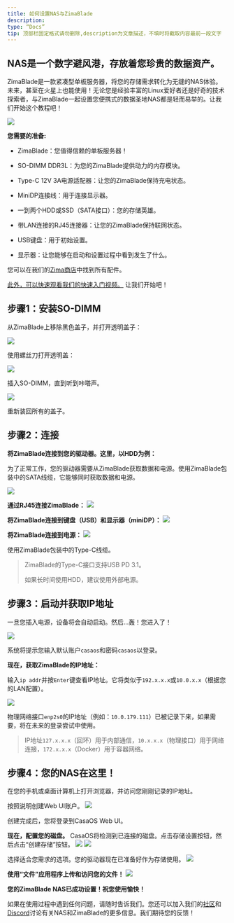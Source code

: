 ```yaml
---
title: 如何设置NAS与ZimaBlade
description:
type: “Docs”
tip: 顶部栏固定格式请勿删除,description为文章描述，不填时将截取内容最前一段文字
---
```

NAS是一个数字避风港，存放着您珍贵的数据资产。
--------------------------------------------------------------

ZimaBlade是一款紧凑型单板服务器，将您的存储需求转化为无缝的NAS体验。未来，甚至在火星上也能使用！无论您是经验丰富的Linux爱好者还是好奇的技术探索者，与ZimaBlade一起设置您便携式的数据圣地NAS都是轻而易举的。让我们开始这个教程吧！

![](https://manage.icewhale.io/api/static/docs/1719988281769_copyImage.png)

**您需要的准备:**

*   ZimaBlade：您值得信赖的单板服务器！
    
*   SO-DIMM DDR3L：为您的ZimaBlade提供动力的内存模块。
    
*   Type-C 12V 3A电源适配器：让您的ZimaBlade保持充电状态。
    
*   MiniDP连接线：用于连接显示器。
    
*   一到两个HDD或SSD（SATA接口）：您的存储英雄。
    
*   带LAN连接的RJ45连接器：让您的ZimaBlade保持联网状态。
    
*   USB键盘：用于初始设置。
    
*   显示器：让您能够在启动和设置过程中看到发生了什么。
    

您可以在我们的[Zima商店](https://shop.zimaboard.com/collections/zima-accessories?utm_source=head&utm_medium=menu)中找到所有配件。

[此外，可以快速观看我们的快速入门视频。](https://www.youtube.com/watch?v=--G4T5aGGEM) 让我们开始吧！

## 步骤1：安装SO-DIMM

从ZimaBlade上移除黑色盖子，并打开透明盖子：

![](https://manage.icewhale.io/api/static/docs/1719988660694_2.png)


使用螺丝刀打开透明盖：

![](https://manage.icewhale.io/api/static/docs/1719988685607_3.png)


插入SO-DIMM，直到听到咔嗒声。

![](https://manage.icewhale.io/api/static/docs/1719988701892_4.png)


重新装回所有的盖子。

## 步骤2：连接

**将ZimaBlade连接到您的驱动器。这里，以HDD为例：**

为了正常工作，您的驱动器需要从ZimaBlade获取数据和电源。使用ZimaBlade包装中的SATA线缆，它能够同时获取数据和电源。

![](https://manage.icewhale.io/api/static/docs/1719988728728_5.png)


**通过RJ45连接ZimaBlade：**
![](https://manage.icewhale.io/api/static/docs/1719988748568_6.png)


**将ZimaBlade连接到键盘（USB）和显示器（miniDP）：**
![](https://manage.icewhale.io/api/static/docs/1719988770426_7.png)


**将ZimaBlade连接到电源：**
![](https://manage.icewhale.io/api/static/docs/1719988789048_8.png)


使用ZimaBlade包装中的Type-C线缆。

> ZimaBlade的Type-C接口支持USB PD 3.1。
> 
> 如果长时间使用HDD，建议使用外部电源。

## 步骤3：启动并获取IP地址

一旦您插入电源，设备将会自动启动。然后...轰！您进入了！

![](https://manage.icewhale.io/api/static/docs/1724748313259_image.png)



系统将提示您输入默认账户`casaos`和密码`casaos`以登录。


  

**现在，获取ZimaBlade的IP地址：**

输入`ip addr`并按`Enter`键查看IP地址。它将类似于`192.x.x.x`或`10.0.x.x`（根据您的LAN配置）。

![](https://manage.icewhale.io/api/static/docs/1724748361255_image.png)


物理网络接口`enp2s0`的IP地址（例如：`10.0.179.111`）已被记录下来，如果需要，将在未来的登录尝试中使用。
> IP地址`127.x.x.x`（回环）用于内部通信，`10.x.x.x`（物理接口）用于网络连接，`172.x.x.x`（Docker）用于容器网络。

## 步骤4：您的NAS在这里！

在您的手机或桌面计算机上打开浏览器，并访问您刚刚记录的IP地址。

按照说明创建Web UI账户。
![](https://manage.icewhale.io/api/static/docs/1719988936857_Arc_MyleHxojSb.png)

创建完成后，您将登录到CasaOS Web UI。
<br>

**现在，配置您的磁盘。** CasaOS将检测到已连接的磁盘。点击存储设置按钮，然后点击“创建存储”按钮。
![](https://manage.icewhale.io/api/static/docs/1720065540546_image.png)
![](https://manage.icewhale.io/api/static/docs/1719988986725_Arc_Xe3iywhbjm.png)

选择适合您需求的选项。您的驱动器现在已准备好作为存储使用。
![](https://manage.icewhale.io/api/static/docs/1719989035890_Arc_0Jjnl9skw3.png)

**使用“文件”应用程序上传和访问您的文件！**
![](https://manage.icewhale.io/api/static/docs/1719989056324_Arc_gdroRMM9ST.png)

**您的ZimaBlade NAS已成功设置！祝您使用愉快！**

  

如果在使用过程中遇到任何问题，请随时告诉我们。您还可以加入我们的[社区](https://community.zimaspace.com/)和[Discord](https://discord.gg/uuNfKzG5)讨论有关NAS和ZimaBlade的更多信息。我们期待您的反馈！